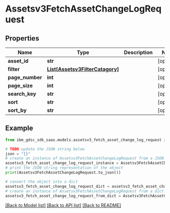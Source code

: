 # Assetsv3FetchAssetChangeLogRequest


## Properties

Name | Type | Description | Notes
------------ | ------------- | ------------- | -------------
**asset_id** | **str** |  | [optional] 
**filter** | [**List[Assetsv3FilterCatagory]**](Assetsv3FilterCatagory.md) |  | [optional] 
**page_number** | **int** |  | [optional] 
**page_size** | **int** |  | [optional] 
**search_key** | **str** |  | [optional] 
**sort** | **str** |  | [optional] 
**sort_by** | **str** |  | [optional] 

## Example

```python
from ibm_gdsc_sdk_saas.models.assetsv3_fetch_asset_change_log_request import Assetsv3FetchAssetChangeLogRequest

# TODO update the JSON string below
json = "{}"
# create an instance of Assetsv3FetchAssetChangeLogRequest from a JSON string
assetsv3_fetch_asset_change_log_request_instance = Assetsv3FetchAssetChangeLogRequest.from_json(json)
# print the JSON string representation of the object
print(Assetsv3FetchAssetChangeLogRequest.to_json())

# convert the object into a dict
assetsv3_fetch_asset_change_log_request_dict = assetsv3_fetch_asset_change_log_request_instance.to_dict()
# create an instance of Assetsv3FetchAssetChangeLogRequest from a dict
assetsv3_fetch_asset_change_log_request_from_dict = Assetsv3FetchAssetChangeLogRequest.from_dict(assetsv3_fetch_asset_change_log_request_dict)
```
[[Back to Model list]](../README.md#documentation-for-models) [[Back to API list]](../README.md#documentation-for-api-endpoints) [[Back to README]](../README.md)


